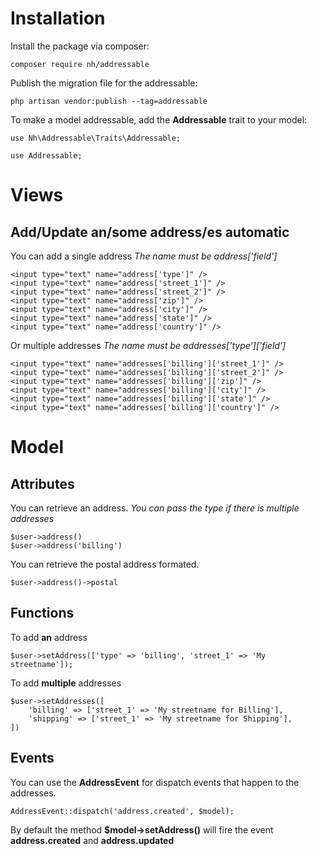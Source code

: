 # Installation

Install the package via composer:

```
composer require nh/addressable
```

Publish the migration file for the addressable:

```
php artisan vendor:publish --tag=addressable
```

To make a model addressable, add the **Addressable** trait to your model:

```
use Nh\Addressable\Traits\Addressable;

use Addressable;
```

# Views

## Add/Update an/some address/es automatic

You can add a single address
*The name must be address['field']*

```
<input type="text" name="address['type']" />
<input type="text" name="address['street_1']" />
<input type="text" name="address['street_2']" />
<input type="text" name="address['zip']" />
<input type="text" name="address['city']" />
<input type="text" name="address['state']" />
<input type="text" name="address['country']" />
```

Or multiple addresses
*The name must be addresses['type']['field']*

```
<input type="text" name="addresses['billing']['street_1']" />
<input type="text" name="addresses['billing']['street_2']" />
<input type="text" name="addresses['billing']['zip']" />
<input type="text" name="addresses['billing']['city']" />
<input type="text" name="addresses['billing']['state']" />
<input type="text" name="addresses['billing']['country']" />
```

# Model

## Attributes

You can retrieve an address.
*You can pass the type if there is multiple addresses*

```
$user->address()
$user->address('billing')
```

You can retrieve the postal address formated.

```
$user->address()->postal
```

## Functions

To add **an** address

```
$user->setAddress(['type' => 'billing', 'street_1' => 'My streetname']);
```

To add **multiple** addresses

```
$user->setAddresses([
    'billing' => ['street_1' => 'My streetname for Billing'],
    'shipping' => ['street_1' => 'My streetname for Shipping'],
])
```

## Events

You can use the **AddressEvent** for dispatch events that happen to the addresses.

```
AddressEvent::dispatch('address.created', $model);
```

By default the method **$model->setAddress()** will fire the event **address.created** and **address.updated**
